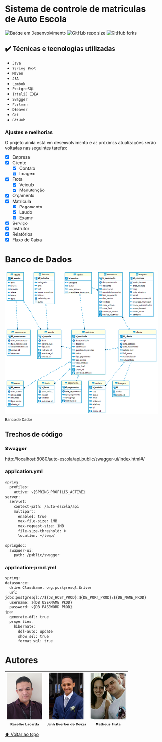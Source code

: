 # Sistema de controle de matriculas de Auto Escola

![Badge em Desenvolvimento](http://img.shields.io/static/v1?label=STATUS&message=EM%20DESENVOLVIMENTO&color=GREEN&style=for-the-badge)
![GitHub repo size](https://img.shields.io/github/repo-size/iuricode/README-template?style=for-the-badge)
![GitHub forks](https://img.shields.io/github/forks/iuricode/README-template?style=for-the-badge)

## ✔️ Técnicas e tecnologias utilizadas

- ``Java``
- ``Spring Boot``
- ``Maven``
- ``JPA``
- ``Lombok``
- ``PostgreSQL``
- ``InteliJ IDEA``
- ``Swagger``
- ``Postman``
- ``DBeaver``
- ``Git``
- ``GitHub``

### Ajustes e melhorias

O projeto ainda está em desenvolvimento e as próximas atualizações serão voltadas nas seguintes tarefas:

- [X] Empresa
- [X] Cliente
  - [X] Contato
  - [x] Imagem
- [X] Frota
  - [X] Veiculo
  - [X] Manutenção
- [X] Orçamento
- [X] Matricula
  - [x] Pagamento
  - [x] Laudo
  - [x] Exame
- [X] Serviço
- [X] Instrutor
- [x] Relatórios
- [x] Fluxo de Caixa
  
# Banco de Dados
<img src="Banco.png" width=800><br><sub>Banco de Dados</sub>

## Trechos de código

### Swagger
http://localhost:8080/auto-escola/api/public/swagger-ui/index.html#/

### application.yml

```
spring:
  profiles:
    active: ${SPRING_PROFILES_ACTIVE}
server:
  servlet:
    context-path: /auto-escola/api
    multipart:
      enabled: true
      max-file-size: 1MB
      max-request-size: 1MB
      file-size-threshold: 0
      location: ~/temp/

springdoc:
  swagger-ui:
    path: /public/swagger
```

### application-prod.yml
```
spring:
datasource:
  driverClassName: org.postgresql.Driver
  url: jdbc:postgresql://${DB_HOST_PROD}:${DB_PORT_PROD}/${DB_NAME_PROD}
  username: ${DB_USERNAME_PROD}
  password: ${DB_PASSWORD_PROD}
jpa:
  generate-ddl: true
  properties:
    hibernate:
      ddl-auto: update
      show_sql: true
      format_sql: true
```

# Autores

| [<img src="perfil2.jpg" width=115><br><sub>Ranelho Lacerda</sub>](https://github.com/ranelho) | [<img src="john.jpeg" width=115><br><sub>Jonh Everton de Souza</sub>](https://github.com/JohnEverton-Dev) | [<img src="matheus.png" width=115><br><sub>Matheus Prata</sub>](https://github.com/matheusprata) |
|:---------------------------------------------------------------------------------------------:|:---------------------------------------------------------------------------------------------------------:|:-----------------------------------------------------------------------------------------------:|

[⬆ Voltar ao topo](https://github.com/ranelho/auto-escola)<br>